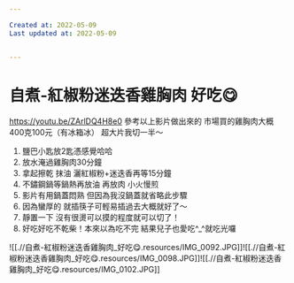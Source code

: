 ```yaml
---

Created at: 2022-05-09
Last updated at: 2022-05-09


---
```


# 自煮-紅椒粉迷迭香雞胸肉 好吃😋


<https://youtu.be/ZArlDQ4H8e0>
參考以上影片做出來的
市場買的雞胸肉大概400克100元（有冰箱冰）
超大片我切一半～

1. 鹽巴小匙放2匙憑感覺哈哈
2. 放水淹過雞胸肉30分鐘
3. 拿起擦乾 抹油 灑紅椒粉+迷迭香再等15分鐘
4. 不鏽鋼鍋等鍋熱再放油 再放肉 小火慢煎
5. 影片有用鍋蓋悶熟 但因為我沒鍋蓋就省略此步驟
6. 因為蠻厚的 就插筷子可輕易插過去大概就好了～
7. 靜置一下 沒有很燙可以摸的程度就可以切了！
8. 好吃好吃不乾柴！本來以為吃不完 結果兒子也愛吃^\_^就吃光囉

![[.//自煮-紅椒粉迷迭香雞胸肉_好吃😋.resources/IMG_0092.JPG]]![[.//自煮-紅椒粉迷迭香雞胸肉_好吃😋.resources/IMG_0098.JPG]]![[.//自煮-紅椒粉迷迭香雞胸肉_好吃😋.resources/IMG_0102.JPG]]

